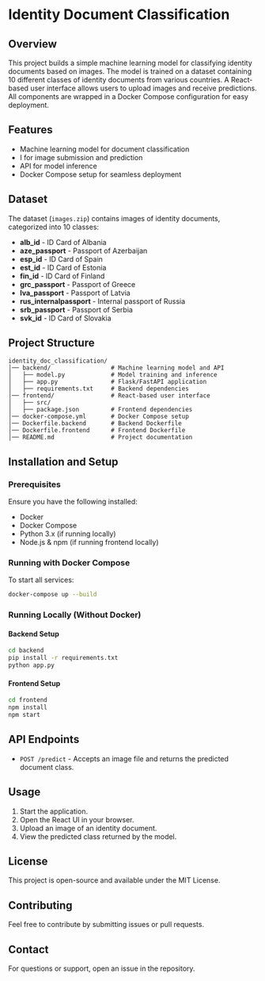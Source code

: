 # Identity Document Classification

## Overview
This project builds a simple machine learning model for classifying identity documents based on images. The model is trained on a dataset containing 10 different classes of identity documents from various countries. A React-based user interface allows users to upload images and receive predictions. All components are wrapped in a Docker Compose configuration for easy deployment.

## Features
- Machine learning model for document classification
- I for image submission and prediction
- API for model inference
- Docker Compose setup for seamless deployment

## Dataset
The dataset (`images.zip`) contains images of identity documents, categorized into 10 classes:

- **alb_id** - ID Card of Albania
- **aze_passport** - Passport of Azerbaijan
- **esp_id** - ID Card of Spain
- **est_id** - ID Card of Estonia
- **fin_id** - ID Card of Finland
- **grc_passport** - Passport of Greece
- **lva_passport** - Passport of Latvia
- **rus_internalpassport** - Internal passport of Russia
- **srb_passport** - Passport of Serbia
- **svk_id** - ID Card of Slovakia

## Project Structure
```
identity_doc_classification/
│── backend/                 # Machine learning model and API
│   ├── model.py             # Model training and inference
│   ├── app.py               # Flask/FastAPI application
│   ├── requirements.txt     # Backend dependencies
│── frontend/                # React-based user interface
│   ├── src/
│   ├── package.json         # Frontend dependencies
│── docker-compose.yml       # Docker Compose setup
│── Dockerfile.backend       # Backend Dockerfile
│── Dockerfile.frontend      # Frontend Dockerfile
│── README.md                # Project documentation
```

## Installation and Setup
### Prerequisites
Ensure you have the following installed:
- Docker
- Docker Compose
- Python 3.x (if running locally)
- Node.js & npm (if running frontend locally)

### Running with Docker Compose
To start all services:
```sh
docker-compose up --build
```

### Running Locally (Without Docker)
#### Backend Setup
```sh
cd backend
pip install -r requirements.txt
python app.py
```
#### Frontend Setup
```sh
cd frontend
npm install
npm start
```

## API Endpoints
- `POST /predict` - Accepts an image file and returns the predicted document class.

## Usage
1. Start the application.
2. Open the React UI in your browser.
3. Upload an image of an identity document.
4. View the predicted class returned by the model.

## License
This project is open-source and available under the MIT License.

## Contributing
Feel free to contribute by submitting issues or pull requests.

## Contact
For questions or support, open an issue in the repository.


